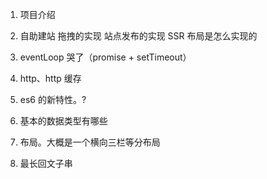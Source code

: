 1. 项目介绍

2. 自助建站
    拖拽的实现
    站点发布的实现
    SSR
    布局是怎么实现的

3. eventLoop 哭了（promise + setTimeout）

4. http、http 缓存

5. es6 的新特性。?

6. 基本的数据类型有哪些

7. 布局。大概是一个横向三栏等分布局

8. 最长回文子串